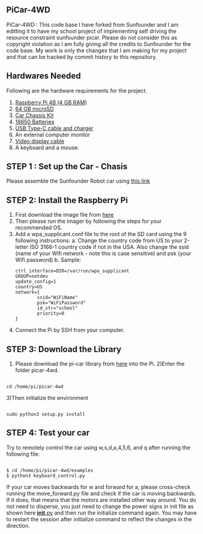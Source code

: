 ## PiCar-4WD 
PiCar-4WD : This code base I have forked from Sunfounder and I am editting it to have my school project of implementing self driving the resource constraint sunfounder picar. Please do not consider this as copyright violation as I am fully giving all the credits to Sunfounder for the code base. My work is only the changes that I am making for my project and that can be tracked by commit history to this repository.

## Hardwares Needed
Following are the hardware requirements for the project.
1) [Raspberry Pi 4B (4 GB RAM)](https://www.amazon.com/Raspberry-Model-2019-Quad-Bluetooth/dp/B07TC2BK1X/)
2) [64 GB microSD](https://www.amazon.com/Samsung-MicroSD-Adapter-MB-ME64GA-AM/dp/B06XX29S9Q/)
3) [Car Chassis Kit](https://www.amazon.com/dp/B087QKRX5J/)
4) [18650 Batteries](https://www.amazon.com/gp/product/B0BCW9Q5QQ/ref=ox_sc_act_title_2?smid=A1OSTWROXS834E&psc=1)
5) [USB Type-C cable and charger](https://www.amazon.com/Raspberry-Model-Official-SC0218-Accessory/dp/B07Z8P61DQ/?pldnSite=1)
6) An external computer monitor
7) [Video display cable](https://www.amazon.com/CanaKit-Raspberry-Micro-HDMI-Cable/dp/B07TTKD38N)
8) A keyboard and a mouse.

## STEP 1 : Set up the Car - Chasis
Please assemble the Sunfounder Robot car using [this link](https://drive.google.com/file/d/1EPBqR5zZ24e2lzKgk8_uIlzh_wIRuezV/view)

## STEP 2: Install the Raspberry Pi
1) First download the image file from [here](https://www.raspberrypi.com/software/)
2) Then please run the imager by following the steps for your recommended OS.
3) Add a wpa_supplicant.conf file to the root of the SD card using the 9
following instructions:
  a. Change the country code from US to your 2-letter ISO 3166-1 country code if not in the USA. Also change the ssid (name of your Wifi network - note this is case sensitive) and psk (your Wifi password)
  b. Sample: 
    ```
    ctrl_interface=DIR=/var/run/wpa_supplicant
    GROUP=netdev
    update_config=1
    country=US
    network={
            ssid="WiFiName"
            psk="WiFiPassword"
            id_str="school"
            priority=0
    }

    ```
 4) Connect the Pi by SSH from your computer.
    
 ## STEP 3: Download the Library
 1) Please download the pi-car library from [here](https://github.com/sunfounder/picar-4wd) into the Pi.
 2)Enter the folder picar-4wd.
 
 ``` 
 
 cd /home/pi/picar-4wd
 
 ```
 3)Then initialize the environment
 ``` 
 
 sudo python3 setup.py install
 
 ```
 
 ## STEP 4: Test your car
 Try to remotely control the car using w,s,d,a,4,5,6, and q after running the following file:

   ```
   
   $ cd /home/pi/picar-4wd/examples 
   $ python3 keyboard_control.py
   
   ```
 
 If your car moves backwards for w and forward for a, please cross-check running the move_forward.py file and check if the car is moving backwards. If it does, that means that the motors are installed other way around. You do not need to disperse, you just need to change the power signs in init file as shown here [__init__.py](https://github.com/manosijfiu/self-driving-pi/blob/master/picar_4wd/__init__.py) and then run the initialize command again. You may have to restart the session after initialize command to reflect the changes in the direction.
 
 ##
 
 







